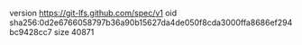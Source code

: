 version https://git-lfs.github.com/spec/v1
oid sha256:0d2e6766058797b36a90b15627da4de050f8cda3000ffa8686ef294bc9428cc7
size 40871

